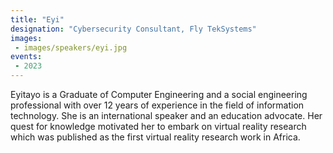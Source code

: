 ```yaml
---
title: "Eyi"
designation: "Cybersecurity Consultant, Fly TekSystems"
images:
 - images/speakers/eyi.jpg
events:
 - 2023
---
```


Eyitayo is a Graduate of Computer Engineering and a social engineering professional with over 12 years of experience in the field of information technology. She is an international speaker and an education advocate. Her quest for knowledge motivated her to embark on virtual reality research which was published as the first virtual reality research work in Africa.